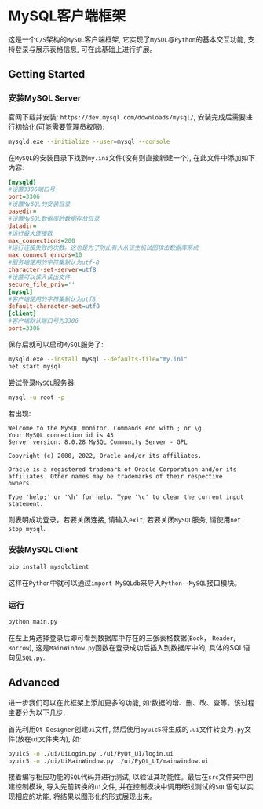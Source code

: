 # MySQL客户端框架

这是一个`C/S`架构的`MySQL`客户端框架, 它实现了`MySQL`与`Python`的基本交互功能, 支持登录与展示表格信息, 可在此基础上进行扩展。

## Getting Started

### 安装MySQL Server

官网下载并安装: `https://dev.mysql.com/downloads/mysql/`, 安装完成后需要进行初始化(可能需要管理员权限):

```bash
mysqld.exe --initialize --user=mysql --console
```

在`MySQL`的安装目录下找到`my.ini`文件(没有则直接新建一个), 在此文件中添加如下内容:

```ini
[mysqld]
#设置3306端口号
port=3306
#设置MySQL的安装目录
basedir=
#设置MySQL数据库的数据存放目录
datadir=
#运行最大连接数
max_connections=200
#运行连接失败的次数。这也是为了防止有人从该主机试图攻击数据库系统
max_connect_errors=10
#服务端使用的字符集默认为utf-8
character-set-server=utf8
#设置可以读入读出文件
secure_file_priv=''
[mysql]
#客户端使用的字符集默认为utf8
default-character-set=utf8
[client]
#客户端默认端口号为3306
port=3306
```

保存后就可以启动`MySQL`服务了:

```bash
mysqld.exe --install mysql --defaults-file="my.ini"
net start mysql
```

尝试登录`MySQL`服务器:

```bash
mysql -u root -p
```

若出现:

```
Welcome to the MySQL monitor. Commands end with ; or \g.
Your MySQL connection id is 43
Server version: 8.0.28 MySQL Community Server - GPL

Copyright (c) 2000, 2022, Oracle and/or its affiliates.

Oracle is a registered trademark of Oracle Corporation and/or its
affiliates. Other names may be trademarks of their respective
owners.

Type 'help;' or '\h' for help. Type '\c' to clear the current input statement.
```

则表明成功登录。若要关闭连接, 请输入`exit`; 若要关闭`MySQL`服务, 请使用`net stop mysql`.

### 安装MySQL Client

```bash
pip install mysqlclient
```

这样在`Python`中就可以通过`import MySQLdb`来导入`Python--MySQL`接口模块。

### 运行

```bash
python main.py
```

在左上角选择登录后即可看到数据库中存在的三张表格数据(`Book`， `Reader`, `Borrow`), 这是`MainWindow.py`函数在登录成功后插入到数据库中的, 具体的SQL语句见`SQL.py`.

## Advanced

进一步我们可以在此框架上添加更多的功能, 如:数据的增、删、改、查等。该过程主要分为以下几步:

首先利用`Qt Designer`创建`ui`文件, 然后使用`pyuic5`将生成的`.ui`文件转变为`.py`文件(放在`ui`文件夹内), 如:

```bash
pyuic5 -o ./ui/UiLogin.py ./ui/PyQt_UI/login.ui
pyuic5 -o ./ui/UiMainWindow.py ./ui/PyQt_UI/mainwindow.ui
```

接着编写相应功能的`SQL`代码并进行测试, 以验证其功能性。最后在`src`文件夹中创建控制模块, 导入先前转换的`ui`文件, 并在控制模块中调用经过测试的`SQL`语句以实现相应的功能, 将结果以图形化的形式展现出来。